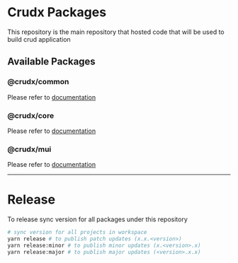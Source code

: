 # Crudx Packages

This repository is the main repository that hosted code that will be used to build crud application

## Available Packages

### @crudx/common

Please refer to [documentation](./libs/common/README.md)

### @crudx/core

Please refer to [documentation](./libs/core/README.md)

### @crudx/mui

Please refer to [documentation](./libs/mui/README.md)

---

# Release

To release sync version for all packages under this repository

```bash
# sync version for all projects in workspace
yarn release # to publish patch updates (x.x.<version>)
yarn release:minor # to publish minor updates (x.<version>.x)
yarn release:major # to publish major updates (<version>.x.x)
```
